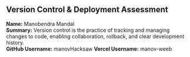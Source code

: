 ## Version Control & Deployment Assessment

**Name:** Manobendra Mandal  
**Summary:** Version control is the practice of tracking and managing changes to code, enabling collaboration, rollback, and clear development history.  
**GitHub Username:** manovHacksaw 
**Vercel Username:** manov-weeb
